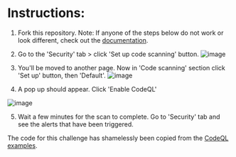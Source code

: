 # Instructions:

1. Fork this repository.
Note: If anyone of the steps below do not work or look different, check out the [documentation](https://docs.github.com/en/code-security/code-scanning/automatically-scanning-your-code-for-vulnerabilities-and-errors/configuring-code-scanning-for-a-repository#configuring-code-scanning-automatically).
2. Go to the 'Security' tab > click 'Set up code scanning' button.
![image](https://user-images.githubusercontent.com/102833689/236031191-09a7fc6e-cc6c-4001-853d-170d87c18a88.png)

3. You'll be moved to another page. Now in 'Code scanning' section click 'Set up' button, then 'Default'.
![image](https://user-images.githubusercontent.com/102833689/236031570-fd77279c-bb4f-422b-847c-f9d790929b1e.png)

4. A pop up should appear. Click 'Enable CodeQL'

![image](https://user-images.githubusercontent.com/102833689/236031879-815c0e57-d2d2-4d3d-bb4b-d7553c76de94.png)

5. Wait a few minutes for the scan to complete. Go to 'Security' tab and see the alerts that have been triggered.

The code for this challenge has shamelessly been copied from the [CodeQL examples](https://github.com/github/codeql/blob/main/python/ql/src/Security/CWE-089/examples/sql_injection.py).
